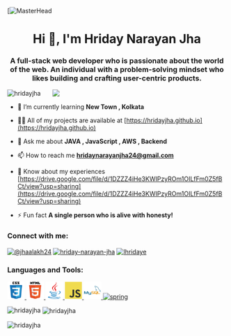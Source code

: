 [![MasterHead](https://media.istockphoto.com/photos/beautiful-afro-woman-touching-flawless-skin-on-cheeks-and-looking-picture-id1198222475?k=20&m=1198222475&s=612x612&w=0&h=gWh9hyStCchv7aAXlNaC7A4J0z2BWnvPuvyxBSjIAoQ=)
<h1 align="center">Hi 👋, I'm Hriday Narayan Jha</h1>
<h3 align="center">A full-stack web developer who is passionate about the world of the web. An individual with a problem-solving mindset who likes building and crafting user-centric products.</h3>
<img align="right" width="400" src="https://media1.giphy.com/media/qgQUggAC3Pfv687qPC/200.webp?cid=ecf05e47h3bybzcrdqbisdcti6q9lgd5dug0kurlwdw335x8&rid=200.webp&ct=g">

<p align="left"> <img src="https://komarev.com/ghpvc/?username=hridayjha&label=Profile%20views&color=0e75b6&style=flat" alt="hridayjha" /> </p>

- 🌱 I’m currently learning **New Town , Kolkata**

- 👨‍💻 All of my projects are available at [https://hridayjha.github.io](https://hridayjha.github.io)

- 💬 Ask me about **JAVA , JavaScript , AWS , Backend**

- 📫 How to reach me **hridaynarayanjha24@gmail.com**

- 📄 Know about my experiences [https://drive.google.com/file/d/1DZZZ4iHe3KWIPzyROm1OILfFm0Z5fBCt/view?usp=sharing](https://drive.google.com/file/d/1DZZZ4iHe3KWIPzyROm1OILfFm0Z5fBCt/view?usp=sharing)

- ⚡ Fun fact **A single person who is alive with honesty!**

<h3 align="left">Connect with me:</h3>
<p align="left">
<a href="https://twitter.com/@jhaalakh24" target="blank"><img align="center" src="https://raw.githubusercontent.com/rahuldkjain/github-profile-readme-generator/master/src/images/icons/Social/twitter.svg" alt="@jhaalakh24" height="30" width="40" /></a>
<a href="https://linkedin.com/in/hriday-narayan-jha" target="blank"><img align="center" src="https://raw.githubusercontent.com/rahuldkjain/github-profile-readme-generator/master/src/images/icons/Social/linked-in-alt.svg" alt="hriday-narayan-jha" height="30" width="40" /></a>
<a href="https://www.leetcode.com/lhridaye" target="blank"><img align="center" src="https://raw.githubusercontent.com/rahuldkjain/github-profile-readme-generator/master/src/images/icons/Social/leet-code.svg" alt="lhridaye" height="30" width="40" /></a>
</p>

<h3 align="left">Languages and Tools:</h3>
<p align="left"> <a href="https://www.w3schools.com/css/" target="_blank" rel="noreferrer"> <img src="https://raw.githubusercontent.com/devicons/devicon/master/icons/css3/css3-original-wordmark.svg" alt="css3" width="40" height="40"/> </a> <a href="https://www.w3.org/html/" target="_blank" rel="noreferrer"> <img src="https://raw.githubusercontent.com/devicons/devicon/master/icons/html5/html5-original-wordmark.svg" alt="html5" width="40" height="40"/> </a> <a href="https://www.java.com" target="_blank" rel="noreferrer"> <img src="https://raw.githubusercontent.com/devicons/devicon/master/icons/java/java-original.svg" alt="java" width="40" height="40"/> </a> <a href="https://developer.mozilla.org/en-US/docs/Web/JavaScript" target="_blank" rel="noreferrer"> <img src="https://raw.githubusercontent.com/devicons/devicon/master/icons/javascript/javascript-original.svg" alt="javascript" width="40" height="40"/> </a> <a href="https://www.mysql.com/" target="_blank" rel="noreferrer"> <img src="https://raw.githubusercontent.com/devicons/devicon/master/icons/mysql/mysql-original-wordmark.svg" alt="mysql" width="40" height="40"/> </a> <a href="https://spring.io/" target="_blank" rel="noreferrer"> <img src="https://www.vectorlogo.zone/logos/springio/springio-icon.svg" alt="spring" width="40" height="40"/> </a> </p>

<p><img align="left" src="https://github-readme-stats.vercel.app/api/top-langs?username=hridayjha&show_icons=true&locale=en&layout=compact" alt="hridayjha" /></p>

<p>&nbsp;<img align="center" src="https://github-readme-stats.vercel.app/api?username=hridayjha&show_icons=true&locale=en" alt="hridayjha" /></p>

<p><img align="center" src="https://github-readme-streak-stats.herokuapp.com/?user=hridayjha&" alt="hridayjha" /></p>
